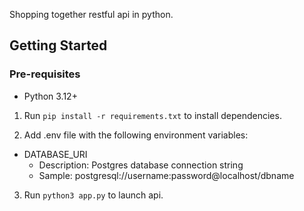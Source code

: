Shopping together restful api in python.

## Getting Started

### Pre-requisites
- Python 3.12+

1) Run `pip install -r requirements.txt` to install dependencies.

2) Add .env file with the following environment variables:
- DATABASE_URI
    - Description: Postgres database connection string
    - Sample: postgresql://username:password@localhost/dbname

3) Run `python3 app.py` to launch api.